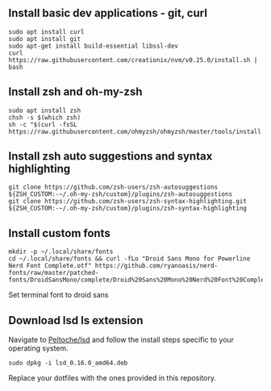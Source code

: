 ## Install basic dev applications - git, curl

```
sudo apt install curl
sudo apt install git
sudo apt-get install build-essential libssl-dev
curl https://raw.githubusercontent.com/creationix/nvm/v0.25.0/install.sh | bash
```

## Install zsh and oh-my-zsh
```
sudo apt install zsh
chsh -s $(which zsh)
sh -c "$(curl -fsSL https://raw.githubusercontent.com/ohmyzsh/ohmyzsh/master/tools/install.sh)"
```

## Install zsh auto suggestions and syntax highlighting
```
git clone https://github.com/zsh-users/zsh-autosuggestions ${ZSH_CUSTOM:-~/.oh-my-zsh/custom}/plugins/zsh-autosuggestions
git clone https://github.com/zsh-users/zsh-syntax-highlighting.git ${ZSH_CUSTOM:-~/.oh-my-zsh/custom}/plugins/zsh-syntax-highlighting
```

## Install custom fonts
```
mkdir -p ~/.local/share/fonts
cd ~/.local/share/fonts && curl -fLo "Droid Sans Mono for Powerline Nerd Font Complete.otf" https://github.com/ryanoasis/nerd-fonts/raw/master/patched-fonts/DroidSansMono/complete/Droid%20Sans%20Mono%20Nerd%20Font%20Complete.otf
```
Set terminal font to droid sans

## Download lsd ls extension
Navigate to [Peltoche/lsd](https://github.com/Peltoche/lsd/releases) and follow the install steps specific to your operating system.
```
sudo dpkg -i lsd_0.16.0_amd64.deb
```

Replace your dotfiles with the ones provided in this repository.